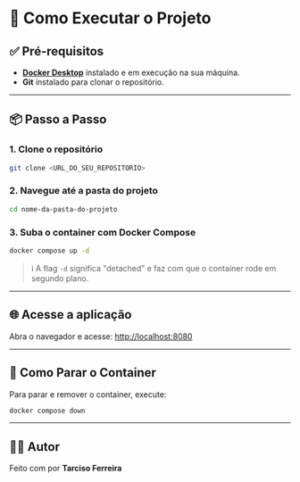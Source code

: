 # 🚀 Como Executar o Projeto

## ✅ Pré-requisitos

- **[Docker Desktop](https://www.docker.com/products/docker-desktop/)** instalado e em execução na sua máquina.
- **Git** instalado para clonar o repositório.

---

## 📦 Passo a Passo

### 1. Clone o repositório

```bash
git clone <URL_DO_SEU_REPOSITORIO>
```

### 2. Navegue até a pasta do projeto

```bash
cd nome-da-pasta-do-projeto
```

### 3. Suba o container com Docker Compose

```bash
docker compose up -d
```

> ℹ️ A flag `-d` significa "detached" e faz com que o container rode em segundo plano.

---

## 🌐 Acesse a aplicação

Abra o navegador e acesse: [http://localhost:8080](http://localhost:8080)

---

## 🛑 Como Parar o Container

Para parar e remover o container, execute:

```bash
docker compose down
```

---

## 👨‍💻 Autor

Feito com por **Tarciso Ferreira**
